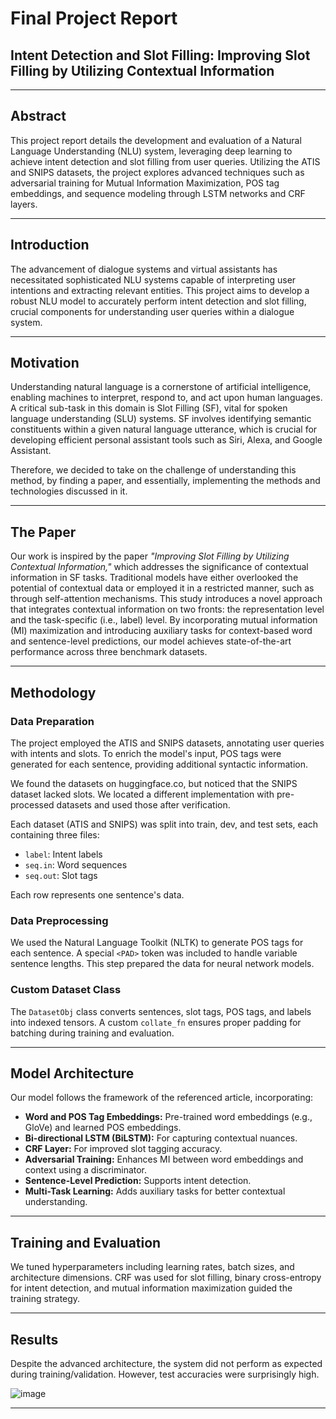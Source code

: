 # Final Project Report

## Intent Detection and Slot Filling: Improving Slot Filling by Utilizing Contextual Information

---

## Abstract

This project report details the development and evaluation of a Natural Language Understanding (NLU) system, leveraging deep learning to achieve intent detection and slot filling from user queries. Utilizing the ATIS and SNIPS datasets, the project explores advanced techniques such as adversarial training for Mutual Information Maximization, POS tag embeddings, and sequence modeling through LSTM networks and CRF layers.

---

## Introduction

The advancement of dialogue systems and virtual assistants has necessitated sophisticated NLU systems capable of interpreting user intentions and extracting relevant entities. This project aims to develop a robust NLU model to accurately perform intent detection and slot filling, crucial components for understanding user queries within a dialogue system.

---

## Motivation

Understanding natural language is a cornerstone of artificial intelligence, enabling machines to interpret, respond to, and act upon human languages. A critical sub-task in this domain is Slot Filling (SF), vital for spoken language understanding (SLU) systems. SF involves identifying semantic constituents within a given natural language utterance, which is crucial for developing efficient personal assistant tools such as Siri, Alexa, and Google Assistant.

Therefore, we decided to take on the challenge of understanding this method, by finding a paper, and essentially, implementing the methods and technologies discussed in it.

---

## The Paper

Our work is inspired by the paper *"Improving Slot Filling by Utilizing Contextual Information,"* which addresses the significance of contextual information in SF tasks. Traditional models have either overlooked the potential of contextual data or employed it in a restricted manner, such as through self-attention mechanisms. This study introduces a novel approach that integrates contextual information on two fronts: the representation level and the task-specific (i.e., label) level. By incorporating mutual information (MI) maximization and introducing auxiliary tasks for context-based word and sentence-level predictions, our model achieves state-of-the-art performance across three benchmark datasets.

---

## Methodology

### Data Preparation

The project employed the ATIS and SNIPS datasets, annotating user queries with intents and slots. To enrich the model's input, POS tags were generated for each sentence, providing additional syntactic information.

We found the datasets on huggingface.co, but noticed that the SNIPS dataset lacked slots. We located a different implementation with pre-processed datasets and used those after verification.

Each dataset (ATIS and SNIPS) was split into train, dev, and test sets, each containing three files:
- `label`: Intent labels
- `seq.in`: Word sequences
- `seq.out`: Slot tags

Each row represents one sentence's data.

### Data Preprocessing

We used the Natural Language Toolkit (NLTK) to generate POS tags for each sentence. A special `<PAD>` token was included to handle variable sentence lengths. This step prepared the data for neural network models.

### Custom Dataset Class

The `DatasetObj` class converts sentences, slot tags, POS tags, and labels into indexed tensors. A custom `collate_fn` ensures proper padding for batching during training and evaluation.

---

## Model Architecture

Our model follows the framework of the referenced article, incorporating:

- **Word and POS Tag Embeddings:** Pre-trained word embeddings (e.g., GloVe) and learned POS embeddings.
- **Bi-directional LSTM (BiLSTM):** For capturing contextual nuances.
- **CRF Layer:** For improved slot tagging accuracy.
- **Adversarial Training:** Enhances MI between word embeddings and context using a discriminator.
- **Sentence-Level Prediction:** Supports intent detection.
- **Multi-Task Learning:** Adds auxiliary tasks for better contextual understanding.

---

## Training and Evaluation

We tuned hyperparameters including learning rates, batch sizes, and architecture dimensions. CRF was used for slot filling, binary cross-entropy for intent detection, and mutual information maximization guided the training strategy.

---

## Results

Despite the advanced architecture, the system did not perform as expected during training/validation. However, test accuracies were surprisingly high.

![image](https://github.com/user-attachments/assets/3dfb7cd5-4b4d-412f-b80d-997254369712)

---
